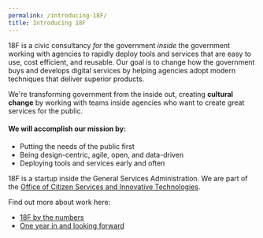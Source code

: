 ```yaml
---
permalink: /introducing-18F/
title: Introducing 18F
---
```


18F is a civic consultancy *for* the government *inside* the government working with agencies to rapidly deploy tools and services that are easy to use, cost efficient, and reusable. Our goal is to change how the government buys and develops digital services by helping agencies adopt modern techniques that deliver superior products.

We're transforming government from the inside out, creating **cultural change** by working with teams inside agencies who want to create great services for the public.

#### We will accomplish our mission by:
* Putting the needs of the public first
* Being design-centric, agile, open, and data-driven
* Deploying tools and services early and often

18F is a startup inside the General Services Administration. We are part of the [Office of Citizen Services and Innovative Technologies](http://www.gsa.gov/portal/category/25729).

Find out more about work here:

* [18F by the numbers](https://18f.gsa.gov/2015/03/19/18f-by-the-numbers/)
* [One year in and looking forward](https://18f.gsa.gov/2015/03/20/one-year-in-and-looking-forward/)
